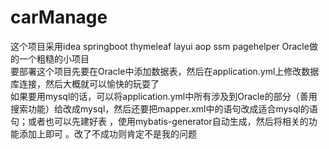 # carManage
这个项目采用idea springboot thymeleaf layui aop ssm pagehelper Oracle做的一个粗糙的小项目  
要部署这个项目先要在Oracle中添加数据表，然后在application.yml上修改数据库连接，然后大概就可以愉快的玩耍了  
如果要用mysql的话，可以将application.yml中所有涉及到Oracle的部分（善用搜索功能）给改成mysql，然后还要把mapper.xml中的语句改成适合mysql的语句；或者也可以先建好表
，使用mybatis-generator自动生成，然后将相关的功能添加上即可
。改了不成功则肯定不是我的问题